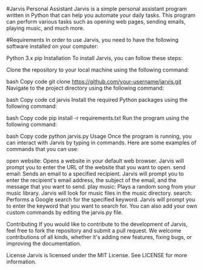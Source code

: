 #Jarvis Personal Assistant
Jarvis is a simple personal assistant program written in Python that can help you automate your daily tasks. This program can perform various tasks such as opening web pages, sending emails, playing music, and much more.

#Requirements
In order to use Jarvis, you need to have the following software installed on your computer:

Python 3.x
pip
Installation
To install Jarvis, you can follow these steps:

Clone the repository to your local machine using the following command:

bash
Copy code
git clone https://github.com/your-username/jarvis.git
Navigate to the project directory using the following command:

bash
Copy code
cd jarvis
Install the required Python packages using the following command:

bash
Copy code
pip install -r requirements.txt
Run the program using the following command:

bash
Copy code
python jarvis.py
Usage
Once the program is running, you can interact with Jarvis by typing in commands. Here are some examples of commands that you can use:

open website: Opens a website in your default web browser. Jarvis will prompt you to enter the URL of the website that you want to open.
send email: Sends an email to a specified recipient. Jarvis will prompt you to enter the recipient's email address, the subject of the email, and the message that you want to send.
play music: Plays a random song from your music library. Jarvis will look for music files in the music directory.
search: Performs a Google search for the specified keyword. Jarvis will prompt you to enter the keyword that you want to search for.
You can also add your own custom commands by editing the jarvis.py file.

Contributing
If you would like to contribute to the development of Jarvis, feel free to fork the repository and submit a pull request. We welcome contributions of all kinds, whether it's adding new features, fixing bugs, or improving the documentation.

License
Jarvis is licensed under the MIT License. See LICENSE for more information.
